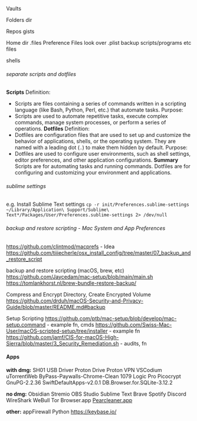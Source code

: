 Vaults

Folders dir

Repos
gists

Home dir
	.files
Preference Files
	look over .plist backup scripts/programs
etc files

shells

###### separate scripts and dotfiles
**Scripts**
Definition:
- Scripts are files containing a series of commands written in a scripting language (like Bash, Python, Perl, etc.) that automate tasks.
Purpose:
- Scripts are used to automate repetitive tasks, execute complex commands, manage system processes, or perform a series of operations.
**Dotfiles**
Definition:
- Dotfiles are configuration files that are used to set up and customize the behavior of applications, shells, or the operating system. They are named with a leading dot (`.`) to make them hidden by default.
Purpose:
- Dotfiles are used to configure user environments, such as shell settings, editor preferences, and other application configurations.
**Summary**
Scripts are for automating tasks and running commands.
Dotfiles are for configuring and customizing your environment and applications.

###### sublime settings 
e.g. Install Sublime Text settings
`cp -r init/Preferences.sublime-settings ~/Library/Application\ Support/Sublime\ Text*/Packages/User/Preferences.sublime-settings 2> /dev/null`

###### backup and restore scripting - Mac System and App Preferences 
https://github.com/clintmod/macprefs - Idea
https://github.com/tiiiecherle/osx_install_config/tree/master/07_backup_and_restore_script 

backup and restore scripting (macOS, brew, etc)
https://github.com/Jaycedam/mac-setup/blob/main/main.sh
https://tomlankhorst.nl/brew-bundle-restore-backup/ 

Compress and Encrypt Directory, Create Encrypted Volume
https://github.com/drduh/macOS-Security-and-Privacy-Guide/blob/master/README.md#backup

Setup Scripting
https://github.com/ptb/mac-setup/blob/develop/mac-setup.command - example fn, cmds
https://github.com/Swiss-Mac-User/macOS-scripted-setup/tree/installer - example fn
https://github.com/jamf/CIS-for-macOS-High-Sierra/blob/master/3_Security_Remediation.sh - audits, fn

#### Apps

**with dmg:**
SH01 USB Driver
Proton Drive
Proton VPN
VSCodium
uTorrentWeb
ByPass-Paywalls-Chrome-Clean 
1079 Logic Pro
Picocrypt
GnuPG-2.2.36
SwiftDefaultApps-v2.0.1
DB.Browser.for.SQLite-3.12.2

**no dmg:**
Obsidian
Stremio
OBS Studio
Sublime Text
Brave
Spotify
Discord
WireShark
WeBull
Tor Browser.app
[Pearcleaner.app](https://github.com/alienator88/Pearcleaner/releases)

**other:**
appFirewall
Python
https://keybase.io/



